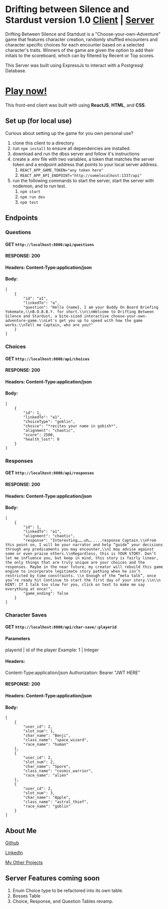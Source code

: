 # Drifting between Silence and Stardust version 1.0 [Client](https://github.com/cthipsudo/dbss-app-client) | [Server](https://github.com/cthipsudo/dbss-server)
Drifting Between Silence and Startdust is a "Choose-your-own-Adventure" game that features character creation, randomly shuffled encounters and character specific choices for each encounter based on a selected character's traits. Winners of the game are given the option to add their initals to the scoreboard, which can by filtered by Recent or Top scores.

This Server was built using ExpressJs to interact with a Postgresql Database.

# [Play now!](https://dbss-client.vercel.app/)
This front-end client was built with using **ReactJS**, **HTML**, and **CSS**.

## Set up (for local use)
Curious about setting up the game for you own personal use?
1. clone this client to a directory
1. run `npm install` to ensure all dependencies are installed.
1. download and run the dbss server and follow it's instructions
1. create a .env file with two variables, a token that matches the server token and a endpoint address that points to your local server address.
      1. `REACT_APP_GAME_TOKEN="any token here"`
      1. `REACT_APP_API_ENDPOINT="http://somelocalhost:1337/api"`
1. run the following commands to start the server, start the server with nodemon, and to run test.
      1. `npm start`
      1. `npm run dev`
      1. `npm test`

## Endpoints

### Questions
#### GET `http://localhost:8000/api/questions`
#### RESPONSE: 200
#### Headers: Content-Type:application/json
#### Body: 
```
[ 
    {
        "id": "a1",
        "linkedTo": "a",
        "question": "Hello {name}, I am your Buddy On Board Briefing Yokemate,\\nB.O.B.B.Y. for short.\\n\\nWelcome to Drifting Between Silence and Stardust, a bite-sized interactive choose-your-own-adventure-game.\\nLet's get you up to speed with how the game works.\\nTell me Captain, who are you?"
    }
]
```
### Choices
#### GET `http://localhost:8000/api/choices`
#### RESPONSE: 200
#### Headers: Content-Type:application/json
#### Body: 
```
[ 
    {
        "id": 1,
        "linkedTo": "a1",
        "choiceType": "goblin",
        "choice": "*recites your name in gobish*",
        "alignment": "chaotic",
        "score": 2500,
        "health_lost": 0
    }
]
```
### Responses
#### GET `http://localhost:8000/api/responses`
#### RESPONSE: 200
#### Headers: Content-Type:application/json
#### Body: 
```
[ 
    {
        "id": 1,
        "linkedTo": "a1",
        "alignment": "chaotic",
        "response": "Interesting…….uh….....response Captain.\\nFrom this point on, I will be your narrator and help “guide” your decisions through any predicaments you may encounter,\\nI may advise against some or even praise others.\\nRegardless, this is YOUR STORY. Don’t let me influence you, but keep in mind, this story is fairly linear, the only things that are truly unique are your choices and the responses. Maybe in the near future, my creator will rebuild this game engine to incorporate legitimate story pathing when he isn’t restricted by time constraints. \\n Enough of the “meta talk”, once you’re ready hit Continue to start the first day of your story.\\n\\n HINT: If I talk too slow for you, click on text to make me say everything at once!",
        "game_ending": false
    }
]
```
### Character Saves
#### GET `http://localhost:8000/api/char-save/:playerid`
#### Parameters 
playerid | id of the player Example: 1 | Integer
#### Headers:
Content-Type:application/json
Authorization: Bearer "JWT HERE"

#### RESPONSE: 200
#### Headers: Content-Type:application/json
#### Body: 
```
[ 
    {
        "user_id": 2,
        "slot_num": 1,
        "char_name": "Benji",
        "class_name": "space_wizard",
        "race_name": "human"
    },
    {
        "user_id": 2,
        "slot_num": 2,
        "char_name": "Spore",
        "class_name": "cosmic_warrior",
        "race_name": "alien"
    },
    {
        "user_id": 2,
        "slot_num": 3,
        "char_name": "Apple",
        "class_name": "astral_thief",
        "race_name": "goblin"
    }
]
```

## About Me
[Github](https://github.com/cthipsudo)

[LinkedIn](https://www.linkedin.com/in/chanpasong-thipphakhinkeo/)

[My Other Projects](https://oscarthipp.com/)

## Server Features coming soon
1. Enum Choice type to be refactored into its own table. 
1. Bosses Table
2. Choice, Response, and Question Tables revamp. 
